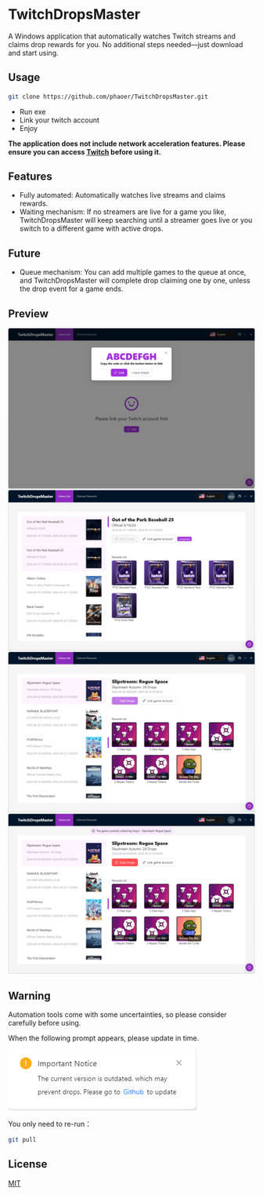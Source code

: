 # TwitchDropsMaster

A Windows application that automatically watches Twitch streams and claims drop rewards for you. No additional steps needed—just download and start using.

## Usage

```sh
git clone https://github.com/phaoer/TwitchDropsMaster.git
```

- Run exe
- Link your twitch account
- Enjoy

**The application does not include network acceleration features. Please ensure you can access [Twitch](https://www.twitch.tv/) before using it.**

## Features

- Fully automated: Automatically watches live streams and claims rewards.
- Waiting mechanism: If no streamers are live for a game you like, TwitchDropsMaster will keep searching until a streamer goes live or you switch to a different game with active drops.

## Future

- Queue mechanism: You can add multiple games to the queue at once, and TwitchDropsMaster will complete drop claiming one by one, unless the drop event for a game ends.

## Preview 
![preview-0](./images/preview-0.png)
![preview-1](./images/preview-1.png)
![preview-2](./images/preview-2.png)
![preview-3](./images/preview-3.png)

## Warning

Automation tools come with some uncertainties, so please consider carefully before using.

When the following prompt appears, please update in time.

![Tips](./images/tips.png)

You only need to re-run：
```sh
git pull 
```

## License
[MIT](https://github.com/phaoer/TwitchDropsMaster/blob/master/LICENSE)
